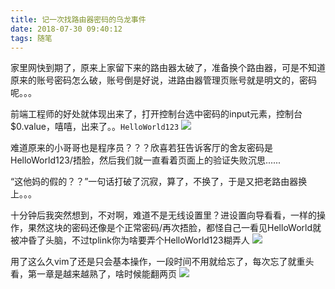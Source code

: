```yaml
---
title: 记一次找路由器密码的乌龙事件
date: 2018-07-30 09:40:12
tags: 随笔
---
```

家里网快到期了，原来上家留下来的路由器太破了，准备换个路由器，可是不知道原来的账号密码怎么破，账号倒是好说，进路由器管理页账号就是明文的，密码呢。。。  

前端工程师的好处就体现出来了，打开控制台选中密码的input元素，控制台$0.value，嘻嘻，出来了。。`HelloWorld123` 
![](https://upload-images.jianshu.io/upload_images/11264410-7c296ad513e8c22a.jpg)  
<!--more-->
难道原来的小哥哥也是程序员？？？欣喜若狂告诉客厅的舍友密码是HelloWorld123/捂脸，然后我们就一直看着页面上的验证失败沉思......  

“这他妈的假的？？”一句话打破了沉寂，算了，不换了，于是又把老路由器换上。。。

十分钟后我突然想到，不对啊，难道不是无线设置里？进设置向导看看，一样的操作，果然这块的密码还像是个正常密码/再次捂脸，都怪自己一看见HelloWorld就被冲昏了头脑，不过tplink你为啥要弄个HelloWorld123糊弄人
![](https://upload-images.jianshu.io/upload_images/11264410-139acafebc29b1bc.jpeg)

用了这么久vim了还是只会基本操作，一段时间不用就给忘了，每次忘了就重头看，第一章是越来越熟了，啥时候能翻两页
![](https://upload-images.jianshu.io/upload_images/11264410-dcab9ab2ee4f3566.jpg)
